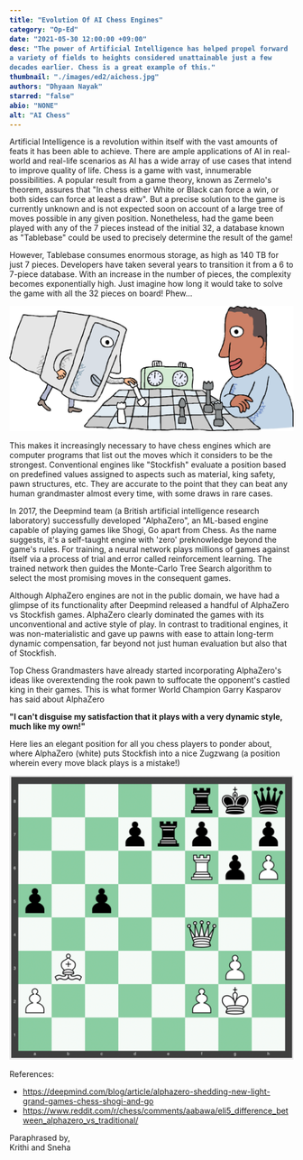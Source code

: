 ```yaml
---
title: "Evolution Of AI Chess Engines"
category: "Op-Ed"
date: "2021-05-30 12:00:00 +09:00"
desc: "The power of Artificial Intelligence has helped propel forward a variety of fields to heights considered unattainable just a few decades earlier. Chess is a great example of this."
thumbnail: "./images/ed2/aichess.jpg"
authors: "Dhyaan Nayak"
starred: "false"
abio: "NONE"
alt: "AI Chess"
---
```


<style type='text/css'>
code {
  white-space : pre-wrap !important;
  font-weight: bolder !important;
}
</style>

Artificial Intelligence is a revolution within itself with the vast amounts of feats it has been able to achieve. There are ample applications of AI in real-world and real-life scenarios as AI has a wide array of use cases that intend to improve quality of life.
Chess is a game with vast, innumerable possibilities. A popular result from a game theory, known as Zermelo's theorem, assures that "In chess either White or Black can force a win, or both sides can force at least a draw". But a precise solution to the game is currently unknown and is not expected soon on account of a large tree of moves possible in any given position. Nonetheless, had the game been played with any of the 7 pieces instead of the initial 32, a database known as "Tablebase" could be used to precisely determine the result of the game!  


However, Tablebase consumes enormous storage, as high as 140 TB for just 7 pieces. Developers have taken several years to transition it from a 6 to 7-piece database. With an increase in the number of pieces, the complexity becomes exponentially high. Just imagine how long it would take to solve the game with all the 32 pieces on board! Phew...  

![img](./images/ed2/supporting/chess.png)


This makes it increasingly necessary to have chess engines which are computer programs that list out the moves which it considers to be the strongest. Conventional engines like "Stockfish" evaluate a position based on predefined values assigned to aspects such as material, king safety, pawn structures, etc. They are accurate to the point that they can beat any human grandmaster almost every time, with some draws in rare cases.  


In 2017, the Deepmind team (a British artificial intelligence research laboratory)  successfully developed "AlphaZero", an ML-based engine capable of playing games like Shogi, Go apart from Chess. As the name suggests, it's a self-taught engine with 'zero' preknowledge beyond the game's rules. For training, a neural network plays millions of games against itself via a process of trial and error called reinforcement learning. The trained network then guides the Monte-Carlo Tree Search algorithm to select the most promising moves in the consequent games.  


Although AlphaZero engines are not in the public domain, we have had a  glimpse of its functionality after Deepmind released a handful of AlphaZero vs  Stockfish games. AlphaZero clearly dominated the games with its unconventional and active style of play. In contrast to traditional engines, it was non-materialistic and gave up pawns with ease to attain long-term dynamic compensation, far beyond not just human evaluation but also that of Stockfish.  


Top Chess Grandmasters have already started incorporating AlphaZero's ideas like overextending the rook pawn to suffocate the opponent's castled king in their games. This is what former World Champion Garry Kasparov has said about AlphaZero 


**"I can't disguise my satisfaction that it plays with a very dynamic style, much like my own!"**  


Here lies an elegant position for all you chess players to ponder about, where AlphaZero (white) puts Stockfish into a nice Zugzwang (a position wherein every move black plays is a mistake!) 

![img](./images/ed2/supporting/chess2.png)

References:  
- https://deepmind.com/blog/article/alphazero-shedding-new-light-grand-games-chess-shogi-and-go 
- https://www.reddit.com/r/chess/comments/aabawa/eli5_difference_between_alphazero_vs_traditional/ 


>
  Paraphrased by,  
  Krithi and Sneha


